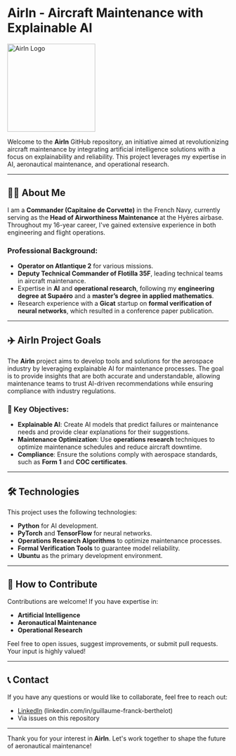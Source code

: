 # AirIn - Aircraft Maintenance with Explainable AI
<img src="assets/logo.png" alt="AirIn Logo" width="200"/>


Welcome to the **AirIn** GitHub repository, an initiative aimed at revolutionizing aircraft maintenance by integrating artificial intelligence solutions with a focus on explainability and reliability. This project leverages my expertise in AI, aeronautical maintenance, and operational research.

---

## 👨‍✈️ About Me

I am a **Commander (Capitaine de Corvette)** in the French Navy, currently serving as the **Head of Airworthiness Maintenance** at the Hyères airbase. Throughout my 16-year career, I've gained extensive experience in both engineering and flight operations.

### Professional Background:
- **Operator on Atlantique 2** for various missions.
- **Deputy Technical Commander of Flotilla 35F**, leading technical teams in aircraft maintenance.
- Expertise in **AI** and **operational research**, following my **engineering degree at Supaéro** and a **master’s degree in applied mathematics**.
- Research experience with a **Gicat** startup on **formal verification of neural networks**, which resulted in a conference paper publication.

---

## ✈️ AirIn Project Goals

The **AirIn** project aims to develop tools and solutions for the aerospace industry by leveraging explainable AI for maintenance processes. The goal is to provide insights that are both accurate and understandable, allowing maintenance teams to trust AI-driven recommendations while ensuring compliance with industry regulations.

### 🔑 Key Objectives:
- **Explainable AI**: Create AI models that predict failures or maintenance needs and provide clear explanations for their suggestions.
- **Maintenance Optimization**: Use **operations research** techniques to optimize maintenance schedules and reduce aircraft downtime.
- **Compliance**: Ensure the solutions comply with aerospace standards, such as **Form 1** and **COC certificates**.

---

## 🛠️ Technologies

This project uses the following technologies:
- **Python** for AI development.
- **PyTorch** and **TensorFlow** for neural networks.
- **Operations Research Algorithms** to optimize maintenance processes.
- **Formal Verification Tools** to guarantee model reliability.
- **Ubuntu** as the primary development environment.

---

## 🤝 How to Contribute

Contributions are welcome! If you have expertise in:
- **Artificial Intelligence**
- **Aeronautical Maintenance**
- **Operational Research**
  
Feel free to open issues, suggest improvements, or submit pull requests. Your input is highly valued!

---

## 📞 Contact

If you have any questions or would like to collaborate, feel free to reach out:
- [LinkedIn](#) (linkedin.com/in/guillaume-franck-berthelot)
- Via issues on this repository

---

Thank you for your interest in **AirIn**. Let's work together to shape the future of aeronautical maintenance!

